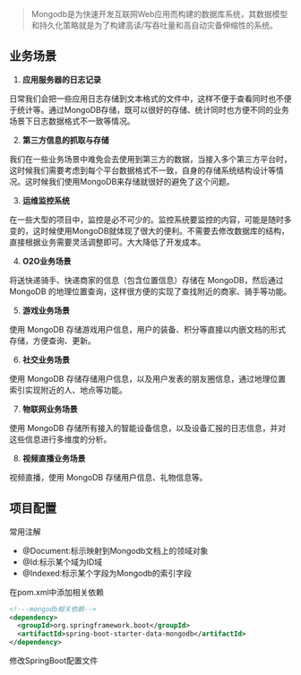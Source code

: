 > Mongodb是为快速开发互联网Web应用而构建的数据库系统，其数据模型和持久化策略就是为了构建高读/写吞吐量和高自动灾备伸缩性的系统。

## 业务场景

1. **应用服务器的日志记录**

日常我们会把一些应用日志存储到文本格式的文件中，这样不便于查看同时也不便于统计等。通过MongoDB存储，既可以很好的存储、统计同时也方便不同的业务场景下日志数据格式不一致等情况。

2. **第三方信息的抓取与存储**

我们在一些业务场景中难免会去使用到第三方的数据，当接入多个第三方平台时，这时候我们需要考虑到每个平台数据格式不一致，自身的存储系统结构设计等情况。这时候我们使用MongoDB来存储就很好的避免了这个问题。

3. **运维监控系统**

在一些大型的项目中，监控是必不可少的。监控系统要监控的内容，可能是随时多变的，这时候使用MongoDB就体现了很大的便利。不需要去修改数据库的结构，直接根据业务需要灵活调整即可。大大降低了开发成本。

4. **O2O业务场景**

将送快递骑手、快递商家的信息（包含位置信息）存储在 MongoDB，然后通过 MongoDB 的地理位置查询，这样很方便的实现了查找附近的商家、骑手等功能。

5. **游戏业务场景**

使用 MongoDB 存储游戏用户信息，用户的装备、积分等直接以内嵌文档的形式存储，方便查询、更新。

6. **社交业务场景**

使用 MongoDB 存储存储用户信息，以及用户发表的朋友圈信息，通过地理位置索引实现附近的人、地点等功能。

7. **物联网业务场景**

使用 MongoDB 存储所有接入的智能设备信息，以及设备汇报的日志信息，并对这些信息进行多维度的分析。

8. **视频直播业务场景**

视频直播，使用 MongoDB 存储用户信息、礼物信息等。

## 项目配置

常用注解

* @Document:标示映射到Mongodb文档上的领域对象
* @Id:标示某个域为ID域
* @Indexed:标示某个字段为Mongodb的索引字段

在pom.xml中添加相关依赖

```xml
<!---mongodb相关依赖-->
<dependency>
  <groupId>org.springframework.boot</groupId>
  <artifactId>spring-boot-starter-data-mongodb</artifactId>
</dependency>
```

修改SpringBoot配置文件
